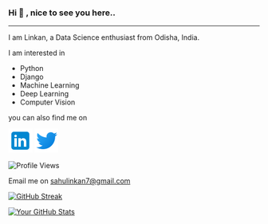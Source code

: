 ### Hi 👋 , nice to see you here.. 			                
<hr>

I am Linkan, a Data Science enthusiast from Odisha, India.

I am interested in 

- Python
- Django
- Machine Learning
- Deep Learning
- Computer Vision
 
you can also find me on 

[![LinkedIn](logos/linkedin.png)](https://www.linkedin.com/in/linkan-kumar-sahu/)  [![Twitter](logos/twitter.png)](https://twitter.com/sahulinkan7)

![Profile Views](https://komarev.com/ghpvc/?username=yourusername&color=green)

Email me on sahulinkan7@gmail.com                

[![GitHub Streak](http://github-readme-streak-stats.herokuapp.com?user=sahulinkan7&theme=radical)](https://github.com/DenverCoder1/github-readme-streak-stats)

[![Your GitHub Stats](https://github-readme-stats.vercel.app/api?username=sahulinkan7&show_icons=true&count_private=true&hide=prs,issues,contribs)](https://github.com/sahulinkan7)

 
<!--
**Sahulinkan7/Sahulinkan7** is a ✨ _special_ ✨ repository because its `README.md` (this file) appears on your GitHub profile.

Here are some ideas to get you started:

- 🔭 I’m currently working on ...
- 🌱 I’m currently learning ...
- 👯 I’m looking to collaborate on ...
- 🤔 I’m looking for help with ...
- 💬 Ask me about ...
- 📫 How to reach me: ...
- 😄 Pronouns: ...
- ⚡ Fun fact: ...
-->
